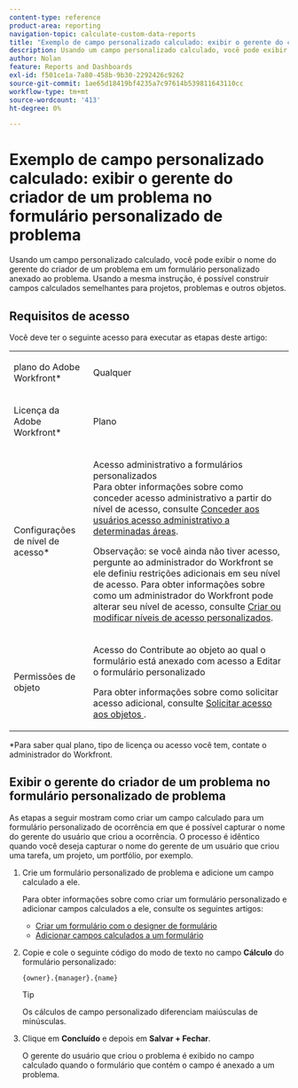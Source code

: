 ```yaml
---
content-type: reference
product-area: reporting
navigation-topic: calculate-custom-data-reports
title: "Exemplo de campo personalizado calculado: exibir o gerente do criador de um problema no formulário personalizado de problema"
description: Usando um campo personalizado calculado, você pode exibir o nome do gerente do criador de um problema em um formulário personalizado anexado ao problema. Usando a mesma instrução, é possível construir campos calculados semelhantes para projetos, problemas e outros objetos.
author: Nolan
feature: Reports and Dashboards
exl-id: f501ce1a-7a80-458b-9b30-2292426c9262
source-git-commit: 1ae65d18419bf4235a7c97614b539811643110cc
workflow-type: tm+mt
source-wordcount: '413'
ht-degree: 0%

---
```


# Exemplo de campo personalizado calculado: exibir o gerente do criador de um problema no formulário personalizado de problema

Usando um campo personalizado calculado, você pode exibir o nome do gerente do criador de um problema em um formulário personalizado anexado ao problema. Usando a mesma instrução, é possível construir campos calculados semelhantes para projetos, problemas e outros objetos.

<!--outdated link: 
>[!TIP]
>
>For information about additional custom text mode examples from other customers, follow the [Text Mode Reporting](https://one.workfront.com/s/topic/0TO0z000000cdHmGAI/text-mode-reporting?tabset-21363=3) topic on our Community site.
-->

## Requisitos de acesso

Você deve ter o seguinte acesso para executar as etapas deste artigo:

<table style="table-layout:auto"> 
 <col> 
 <col> 
 <tbody> 
  <tr> 
   <td> <p>plano do Adobe Workfront*</p> </td> 
   <td>Qualquer</td> 
  </tr> 
  <tr> 
   <td> <p>Licença da Adobe Workfront*</p> </td> 
   <td> <p>Plano </p> </td> 
  </tr> 
  <tr data-mc-conditions=""> 
   <td>Configurações de nível de acesso*</td> 
   <td> <p>Acesso administrativo a formulários personalizados<br>Para obter informações sobre como conceder acesso administrativo a partir do nível de acesso, consulte <a href="../../../administration-and-setup/add-users/configure-and-grant-access/grant-users-admin-access-certain-areas.md" class="MCXref xref">Conceder aos usuários acesso administrativo a determinadas áreas</a>.</p> <p>Observação: se você ainda não tiver acesso, pergunte ao administrador do Workfront se ele definiu restrições adicionais em seu nível de acesso. Para obter informações sobre como um administrador do Workfront pode alterar seu nível de acesso, consulte <a href="../../../administration-and-setup/add-users/configure-and-grant-access/create-modify-access-levels.md" class="MCXref xref">Criar ou modificar níveis de acesso personalizados</a>.</p> </td> 
  </tr> 
  <tr data-mc-conditions=""> 
   <td> <p>Permissões de objeto</p> </td> 
   <td> <p>Acesso do Contribute ao objeto ao qual o formulário está anexado com acesso a Editar o formulário personalizado</p> <p>Para obter informações sobre como solicitar acesso adicional, consulte <a href="../../../workfront-basics/grant-and-request-access-to-objects/request-access.md" class="MCXref xref">Solicitar acesso aos objetos </a>.</p> </td> 
  </tr> 
 </tbody> 
</table>

&#42;Para saber qual plano, tipo de licença ou acesso você tem, contate o administrador do Workfront.

## Exibir o gerente do criador de um problema no formulário personalizado de problema

As etapas a seguir mostram como criar um campo calculado para um formulário personalizado de ocorrência em que é possível capturar o nome do gerente do usuário que criou a ocorrência. O processo é idêntico quando você deseja capturar o nome do gerente de um usuário que criou uma tarefa, um projeto, um portfólio, por exemplo.

1. Crie um formulário personalizado de problema e adicione um campo calculado a ele.

   Para obter informações sobre como criar um formulário personalizado e adicionar campos calculados a ele, consulte os seguintes artigos:

   * [Criar um formulário com o designer de formulário](/help/quicksilver/administration-and-setup/customize-workfront/create-manage-custom-forms/form-designer/design-a-form/design-a-form.md)
   * [Adicionar campos calculados a um formulário](/help/quicksilver/administration-and-setup/customize-workfront/create-manage-custom-forms/form-designer/design-a-form/add-a-calculated-field.md)

1. Copie e cole o seguinte código do modo de texto no campo **Cálculo** do formulário personalizado:

   ```
   {owner}.{manager}.{name}
   ```

   >[!TIP]
   >
   >Os cálculos de campo personalizado diferenciam maiúsculas de minúsculas.

1. Clique em **Concluído** e depois em **Salvar + Fechar**.

   O gerente do usuário que criou o problema é exibido no campo calculado quando o formulário que contém o campo é anexado a um problema.
